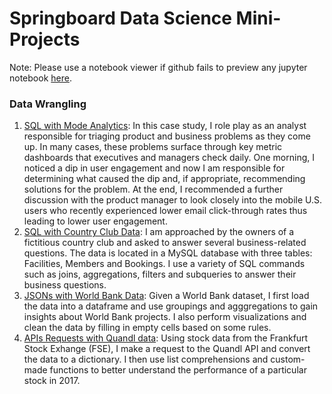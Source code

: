 # Springboard Data Science Mini-Projects

Note: Please use a notebook viewer if github fails to preview any jupyter notebook [here](https://nbviewer.jupyter.org/).

### Data Wrangling
1. [SQL with Mode Analytics](https://modeanalytics.com/dtse/reports/f9c91d091a0b): In this case study, I role play as an analyst responsible for triaging product and business problems as they come up. In many cases, these problems surface through key metric dashboards that executives and managers check daily. One morning, I noticed a dip in user engagement and now I am responsible for determining what caused the dip and, if appropriate, recommending solutions for the problem. At the end, I recommended a further discussion with the product manager to look closely into the mobile U.S. users who recently experienced lower email click-through rates thus leading to lower user engagement.
2. [SQL with Country Club Data](https://github.com/dtse91/Springboard/blob/master/Data%20Wrangling/1520094343_sql_project.sql): I am approached by the owners of a fictitious country club and asked to answer several business-related questions. The data is located in a MySQL database with three tables: Facilities, Members and Bookings. I use a variety of SQL commands such as joins, aggregations, filters and subqueries to answer their business questions.
3. [JSONs with World Bank Data](https://github.com/dtse91/Springboard/blob/master/Data%20Wrangling/JSON%20Project/sliderule_dsi_json_exercise.ipynb): Given a World Bank dataset, I first load the data into a dataframe and use groupings and agggregations to gain insights about World Bank projects. I also perform visualizations and clean the data by filling in empty cells based on some rules.
4. [APIs Requests with Quandl data](https://github.com/dtse91/Springboard/blob/master/Data%20Wrangling/API/api_data_wrangling_mini_project.ipynb): Using stock data from the Frankfurt Stock Exhange (FSE), I make a request to the Quandl API and convert the data to a dictionary. I then use list comprehensions and custom-made functions to better understand the performance of a particular stock in 2017.
